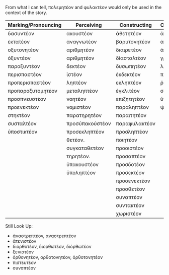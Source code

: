 
From what I can tell, πολεμητέον and φυλακτέον would only be used in the context of the story.



| Marking/Pronouncing|     Perceiving      |    Constructing     |  Communicating  |
|--------------------|---------------------|---------------------|-----------------|
| δασυντέον          | ακουστέον           | ἀθετητέον           | ἀνενεκτέον      |
| ἐκτατέον           | ἀναγνωτέον          | βαρυτονητέον        | ἀποδοτέον       |
| οξυτονητέον        | αριθμητέον          | διαιρετέον          | ἀρκτέον         |
| ὀξυντέον           | αριθμητέον          | δίασταλτέον         | γραπτέον        |
| παροξυντέον        | δεκτέον             | δυσωπητέον          | λεκτέον         |
| περισπαστέον       | ἰστέον              | ἐκδεκτέον           | πιστέον         |
| προπερισπαστέον    | ληπτέον             | εκληπτέον           | ῥητέον          |
| προπαροξυτομητέον  | μεταληπτέον         | ἐγκλιτέον           | σημειωτέον      |
| προσπνευστέον      | νοητέον             | επιζητητέον         | ὑπαντητέον      |
| προενεκτέον        | νομιστέον           | παραληπτέον         | ψιλωτέον        |
| στηκτέον           | παρατηρητέον        | παραιτητέον         |                 |
| συσταλτέον         | προσὑπακούστέον     | παραφυλακτέον       |                 |
| ὑποστικτέον        | προσεκληπτέον       | προσληπτέον         |                 |
|                    | θετέον.             | ποιητέον            |                 |
|                    | συγκαταθετέον       | προοιστέον          |                 |
|                    | τηρητέον.           | προσαπτέον          |                 |
|                    | ὑπακουστέον         | προσδοτέον          |                 |
|                    | ὑποληπτέον          | προσεκτέον          |                 |
|                    |                     | προσενεκτέον        |                 |
|                    |                     | προσθετέον          |                 |
|                    |                     | συναπτέον           |                 |
|                    |                     | συντακτέον          |                 |
|                    |                     | χωριστέον           |                 |


Still Look Up:
* ἀναστρεπτέον, αναστρεπτέον
* ἀτενιστέον
* διορθοτέον, διορθωτέον, διὀρθωτέον
* ξενιστέον
* ὀρθονητέον, ορθοτονητέον, ὀρθοτονητέον
* πιστευτέον
* συνσπτέον
